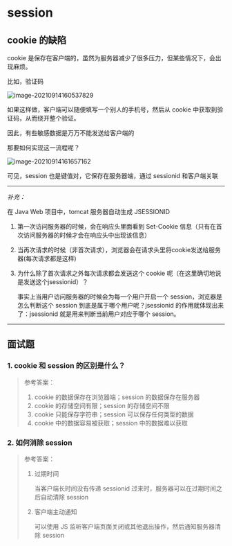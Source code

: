 # session
## cookie 的缺陷

cookie 是保存在客户端的，虽然为服务器减少了很多压力，但某些情况下，会出现麻烦。

比如，验证码

![image-20210914160537829](https://qwq9527.gitee.io/resource/imgs/20210914161657.png)

如果这样做，客户端可以随便填写一个别人的手机号，然后从 cookie 中获取到验证码，从而绕开整个验证。

因此，有些敏感数据是万万不能发送给客户端的

那要如何实现这一流程呢？

![image-20210914161657162](https://qwq9527.gitee.io/resource/imgs/20210914161657.png)

可见，session 也是键值对，它保存在服务器端，通过 sessionid 和客户端关联

------

*补充：*

在 Java Web 项目中，tomcat 服务器自动生成 JSESSIONID

1. 第一次访问服务器的时候，会在响应头里面看到 Set-Cookie 信息（只有在首次访问服务器的时候才会在响应头中出现该信息）

2. 当再次请求的时候（非首次请求），浏览器会在请求头里将cookie发送给服务器(每次请求都是这样)

3. 为什么除了首次请求之外每次请求都会发送这个 cookie 呢（在这里确切地说是发送这个jsessionid）？

   事实上当用户访问服务器的时候会为每一个用户开启一个 session，浏览器是怎么判断这个 session 到底是属于哪个用户呢？jsessionid 的作用就体现出来了：jsessionid 就是用来判断当前用户对应于哪个 session。

------



## 面试题

### 1. cookie 和 session 的区别是什么？

> 参考答案：
>
> 1.  cookie 的数据保存在浏览器端；session 的数据保存在服务器
> 2.  cookie 的存储空间有限；session 的存储空间不限
> 3.  cookie 只能保存字符串；session 可以保存任何类型的数据
> 4.  cookie 中的数据容易被获取；session 中的数据难以获取

### 2. 如何消除 session

> 参考答案：
>
> 1. 过期时间
>
>    当客户端长时间没有传递 sessionid 过来时，服务器可以在过期时间之后自动清除 session
>
> 2. 客户端主动通知
>
>    可以使用 JS 监听客户端页面关闭或其他退出操作，然后通知服务器清除 session
